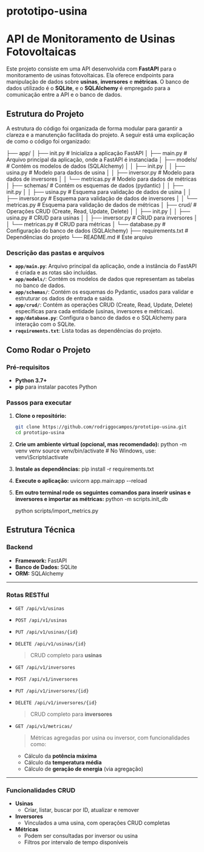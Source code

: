 # prototipo-usina

# API de Monitoramento de Usinas Fotovoltaicas

Este projeto consiste em uma API desenvolvida com **FastAPI** para o monitoramento de usinas fotovoltaicas. Ela oferece endpoints para manipulação de dados sobre **usinas**, **inversores** e **métricas**. O banco de dados utilizado é o **SQLite**, e o **SQLAlchemy** é empregado para a comunicação entre a API e o banco de dados.

## Estrutura do Projeto

A estrutura do código foi organizada de forma modular para garantir a clareza e a manutenção facilitada do projeto. A seguir está uma explicação de como o código foi organizado:

├── app/
│ ├── init.py # Inicializa a aplicação FastAPI
│ ├── main.py # Arquivo principal da aplicação, onde a FastAPI é instanciada
│ ├── models/ # Contém os modelos de dados (SQLAlchemy)
│ │ ├── init.py
│ │ ├── usina.py # Modelo para dados de usina
│ │ ├── inversor.py # Modelo para dados de inversores
│ │ └── metricas.py # Modelo para dados de métricas
│ ├── schemas/ # Contém os esquemas de dados (pydantic)
│ │ ├── init.py
│ │ ├── usina.py # Esquema para validação de dados de usina
│ │ ├── inversor.py # Esquema para validação de dados de inversores
│ │ └── metricas.py # Esquema para validação de dados de métricas
│ ├── crud/ # Operações CRUD (Create, Read, Update, Delete)
│ │ ├── init.py
│ │ ├── usina.py # CRUD para usinas
│ │ ├── inversor.py # CRUD para inversores
│ │ └── metricas.py # CRUD para métricas
│ └── database.py # Configuração do banco de dados (SQLAlchemy)
├── requirements.txt # Dependências do projeto
└── README.md # Este arquivo


### Descrição das pastas e arquivos

- **`app/main.py`**: Arquivo principal da aplicação, onde a instância do FastAPI é criada e as rotas são incluídas.
- **`app/models/`**: Contém os modelos de dados que representam as tabelas no banco de dados.
- **`app/schemas/`**: Contém os esquemas do Pydantic, usados para validar e estruturar os dados de entrada e saída.
- **`app/crud/`**: Contém as operações CRUD (Create, Read, Update, Delete) específicas para cada entidade (usinas, inversores e métricas).
- **`app/database.py`**: Configura o banco de dados e o SQLAlchemy para interação com o SQLite.
- **`requirements.txt`**: Lista todas as dependências do projeto.

## Como Rodar o Projeto

### Pré-requisitos

- **Python 3.7+**
- **pip** para instalar pacotes Python

### Passos para executar

1. **Clone o repositório:**
   ```bash
   git clone https://github.com/rodriggocampos/prototipo-usina.git
   cd prototipo-usina

2. **Crie um ambiente virtual (opcional, mas recomendado):**
    python -m venv venv
    source venv/bin/activate  # No Windows, use: venv\Scripts\activate
    
3. **Instale as dependências:**
    pip install -r requirements.txt

4. **Execute o aplicação:**
    uvicorn app.main:app --reload

5. **Em outro terminal rode os seguintes comandos para inserir usinas e inversores e importar as métricas:**
    python -m scripts.init_db

    python scripts/import_metrics.py

## Estrutura Técnica

### Backend
- **Framework:** FastAPI
- **Banco de Dados:** SQLite
- **ORM:** SQLAlchemy

---

### Rotas RESTful

- `GET /api/v1/usinas`  
- `POST /api/v1/usinas`  
- `PUT /api/v1/usinas/{id}`  
- `DELETE /api/v1/usinas/{id}`  
  > CRUD completo para **usinas**

- `GET /api/v1/inversores`  
- `POST /api/v1/inversores`  
- `PUT /api/v1/inversores/{id}`  
- `DELETE /api/v1/inversores/{id}`  
  > CRUD completo para **inversores**

- `GET /api/v1/metricas/`  
  > Métricas agregadas por usina ou inversor, com funcionalidades como:  
  - Cálculo da **potência máxima**  
  - Cálculo da **temperatura média**  
  - Cálculo de **geração de energia** (via agregação)

---

### Funcionalidades CRUD

- **Usinas**
  - Criar, listar, buscar por ID, atualizar e remover
- **Inversores**
  - Vinculados a uma usina, com operações CRUD completas
- **Métricas**
  - Podem ser consultadas por inversor ou usina
  - Filtros por intervalo de tempo disponíveis
